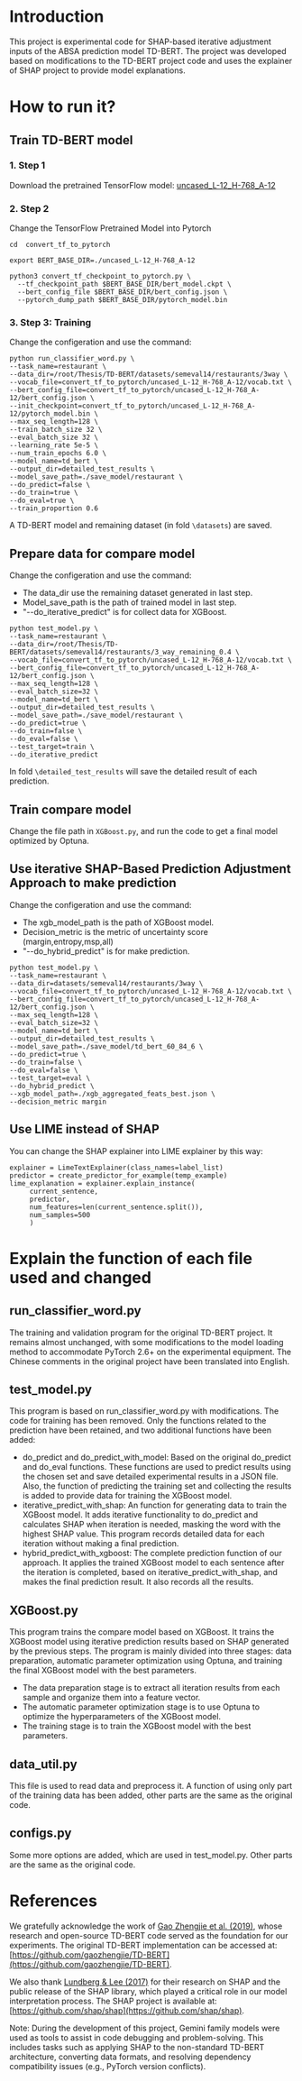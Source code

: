 # Introduction

This project is experimental code for SHAP-based iterative adjustment inputs of the ABSA prediction model TD-BERT. The project was developed based on modifications to the TD-BERT project code and uses the explainer of SHAP project to provide model explanations.

# How to run it?

## Train TD-BERT model

### 1. Step 1

Download the pretrained TensorFlow model: [uncased_L-12_H-768_A-12](https://storage.googleapis.com/bert_models/2018_10_18/uncased_L-12_H-768_A-12.zip)

### 2. Step 2

Change the TensorFlow Pretrained Model into Pytorch

```shell
cd  convert_tf_to_pytorch
```

```
export BERT_BASE_DIR=./uncased_L-12_H-768_A-12

python3 convert_tf_checkpoint_to_pytorch.py \
  --tf_checkpoint_path $BERT_BASE_DIR/bert_model.ckpt \
  --bert_config_file $BERT_BASE_DIR/bert_config.json \
  --pytorch_dump_path $BERT_BASE_DIR/pytorch_model.bin
```

### 3. Step 3: Training

Change the configeration and use the command:

```
python run_classifier_word.py \
--task_name=restaurant \
--data_dir=/root/Thesis/TD-BERT/datasets/semeval14/restaurants/3way \
--vocab_file=convert_tf_to_pytorch/uncased_L-12_H-768_A-12/vocab.txt \
--bert_config_file=convert_tf_to_pytorch/uncased_L-12_H-768_A-12/bert_config.json \
--init_checkpoint=convert_tf_to_pytorch/uncased_L-12_H-768_A-12/pytorch_model.bin \
--max_seq_length=128 \
--train_batch_size 32 \
--eval_batch_size 32 \
--learning_rate 5e-5 \
--num_train_epochs 6.0 \
--model_name=td_bert \
--output_dir=detailed_test_results \
--model_save_path=./save_model/restaurant \
--do_predict=false \
--do_train=true \
--do_eval=true \
--train_proportion 0.6

```

A TD-BERT model and remaining dataset (in fold `\datasets`) are saved.

## Prepare data for compare model

Change the configeration and use the command:

* The data_dir use the remaining dataset generated in last step.
* Model_save_path is the path of trained model in last step.
* "--do_iterative_predict" is for collect data for XGBoost.

```
python test_model.py \
--task_name=restaurant \
--data_dir=/root/Thesis/TD-BERT/datasets/semeval14/restaurants/3_way_remaining_0.4 \
--vocab_file=convert_tf_to_pytorch/uncased_L-12_H-768_A-12/vocab.txt \
--bert_config_file=convert_tf_to_pytorch/uncased_L-12_H-768_A-12/bert_config.json \
--max_seq_length=128 \
--eval_batch_size=32 \
--model_name=td_bert \
--output_dir=detailed_test_results \
--model_save_path=./save_model/restaurant \
--do_predict=true \
--do_train=false \
--do_eval=false \
--test_target=train \
--do_iterative_predict

```

In fold `\detailed_test_results` will save the detailed result of each prediction.

## Train compare model

Change the file path in `XGBoost.py`, and run the code to get a final model optimized by Optuna.

## Use iterative SHAP-Based Prediction Adjustment Approach to make prediction

Change the configeration and use the command:

* The xgb_model_path is the path of XGBoost model.
* Decision_metric is the metric of uncertainty score (margin,entropy,msp,all)
* "--do_hybrid_predict" is for make prediction.

```
python test_model.py \
--task_name=restaurant \
--data_dir=datasets/semeval14/restaurants/3way \
--vocab_file=convert_tf_to_pytorch/uncased_L-12_H-768_A-12/vocab.txt \
--bert_config_file=convert_tf_to_pytorch/uncased_L-12_H-768_A-12/bert_config.json \
--max_seq_length=128 \
--eval_batch_size=32 \
--model_name=td_bert \
--output_dir=detailed_test_results \
--model_save_path=./save_model/td_bert_60_84_6 \
--do_predict=true \
--do_train=false \
--do_eval=false \
--test_target=eval \
--do_hybrid_predict \
--xgb_model_path=./xgb_aggregated_feats_best.json \
--decision_metric margin
```

## Use LIME instead of SHAP

You can change the SHAP explainer into LIME explainer by this way:

```
explainer = LimeTextExplainer(class_names=label_list)
predictor = create_predictor_for_example(temp_example)
lime_explanation = explainer.explain_instance(
     current_sentence, 
     predictor, 
     num_features=len(current_sentence.split()),
     num_samples=500 
     )
```

# Explain the function of each file used and changed

## run_classifier_word.py

The training and validation program for the original TD-BERT project. It remains almost unchanged, with some modifications to the model loading method to accommodate PyTorch 2.6+ on the experimental equipment. The Chinese comments in the original project have been translated into English.

## test_model.py

This program is based on run_classifier_word.py with modifications. The code for training has been removed. Only the functions related to the prediction have been retained, and two additional functions have been added:

* do_predict and do_predict_with_model: Based on the original do_predict and do_eval functions. These functions are used to predict results using the chosen set and save detailed experimental results in a JSON file. Also, the function of predicting the training set and collecting the results is added to provide data for training the XGBoost model.
* iterative_predict_with_shap: An function for generating data to train the XGBoost model. It adds iterative functionality to do_predict and calculates SHAP when iteration is needed, masking the word with the highest SHAP value. This program records detailed data for each iteration without making a final prediction.
* hybrid_predict_with_xgboost: The complete prediction function of our approach. It applies the trained XGBoost model to each sentence after the iteration is completed, based on iterative_predict_with_shap, and makes the final prediction result. It also records all the results.

## XGBoost.py

This program trains the compare model based on XGBoost. It trains the XGBoost model using iterative prediction results based on SHAP generated by the previous steps. The program is mainly divided into three stages: data preparation, automatic parameter optimization using Optuna, and training the final XGBoost model with the best parameters.

* The data preparation stage is to extract all iteration results from each sample and organize them into a feature vector.
* The automatic parameter optimization stage is to use Optuna to optimize the hyperparameters of the XGBoost model.
* The training stage is to train the XGBoost model with the best parameters.

## data_util.py

This file is used to read data and preprocess it. A function of using only part of the training data has been added, other parts are the same as the original code.

## configs.py

Some more options are added, which are used in test_model.py. Other parts are the same as the original code.

# References

We gratefully acknowledge the work of [Gao Zhengjie et al. (2019)](https://github.com/gaozhengjie/TD-BERT), whose research and open-source TD-BERT code served as the foundation for our experiments. The original TD-BERT implementation can be accessed at: [https://github.com/gaozhengjie/TD-BERT](https://github.com/gaozhengjie/TD-BERT).

We also thank [Lundberg &amp; Lee (2017)](https://github.com/shap/shap) for their research on SHAP and the public release of the SHAP library, which played a critical role in our model interpretation process. The SHAP project is available at: [https://github.com/shap/shap](https://github.com/shap/shap).

Note: During the development of this project, Gemini family models were used as tools to assist in code debugging and problem-solving. This includes tasks such as applying SHAP to the non-standard TD-BERT architecture, converting data formats, and resolving dependency compatibility issues (e.g., PyTorch version conflicts).
